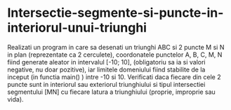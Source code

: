 # Intersectie-segmente-si-puncte-in-interiorul-unui-triunghi

Realizati un program in care sa desenati un triunghi ABC si 2 puncte M si N in plan (reprezentate ca 2 cerculete), 
coordonatele punctelor A, B, C, M, N fiind generate aleator  in intervalul [-10; 10], (obligatoriu sa ia si valori 
negative, nu doar pozitive), iar limitele domeniului fiind stabilite de la inceput (in functia main() ) intre -10 si 10. 
Verificati daca fiecare din cele 2 puncte sunt in interiorul sau exteriorul triunghiului si tipul intersectiei
segmentului [MN] cu fiecare latura a triunghiului (proprie, improprie sau vida).
